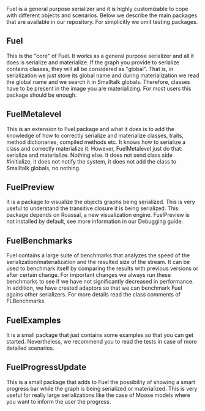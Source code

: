Fuel is a general purpose serializer and it is highly customizable to cope with different objects and scenarios. Below we describe the main packages that are available in our repository. For simplicitly we omit testing packages.

## Fuel
This is the "core" of Fuel. It works as a general purpose serializer and all it does is serialize and materialize. If the graph you provide to serialize contains classes, they will all be considered as "global". That is, in serialization we just store its global name and during materialization we read the global name and we search it in Smalltalk globals. Therefore, classes have to be present in the image you are materializing. For most users this package should be enough.

## FuelMetalevel
This is an extension to Fuel package and what it does is to add the knowledge of how to correctly serialize and materialize classes, traits, method dictionaries, compiled methods etc. It knows how to serialize a class and correctly materialize it. However, FuelMetalevel just do that: serialize and materialize. Nothing else. It does not send class side #initialize, it does not notify the system, it does not add the class to Smalltalk globals, no nothing.

## FuelPreview
It is a package to visualize the objects graphs being serialized. This is very useful to understand the transitive closure it is being serialized. This package depends on Roassal, a new visualization engine. FuelPreview is not installed by default, see more information in our Debugging guide.

## FuelBenchmarks
Fuel contains a large suite of benchmarks that analyzes the speed of the serialization/materialization and the resulted size of the stream. It can be used to benchmark itself by comparing the results with previous versions or after certain change. For important changes we always run these benchmarks to see if we have not significantly decreased in performance. In addition, we have created adaptors so that we can benchmark Fuel agains other serializers. For more details read the class comments of FLBenchmarks.

## FuelExamples
It is a small package that just contains some examples so that you can get started. Nevertheless, we recommend you to read the tests in case of more detailed scenarios.

## FuelProgressUpdate
This is a small package that adds to Fuel the possibility of showing a smart progress bar while the graph is being serialized or materialized. This is very useful for really large serializations like the case of Moose models where you want to inform the user the progress.